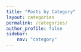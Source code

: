 ```yaml
---
title: "Posts by Category"
layout: categories
permalink: /categories/
author_profile: false
sidebar:
    nav: "category"
---
```

